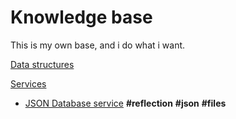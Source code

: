 # Knowledge base

This is my own base, and i do what i want.

[Data structures](https://github.com/sdaf47/go-knowledge-base/tree/master/data_structures)

[Services](https://github.com/sdaf47/go-knowledge-base/tree/master/small_programms)

- [JSON Database service](https://github.com/sdaf47/go-knowledge-base/blob/master/small_programms/database/json.go)
**#reflection** **#json** **#files**
